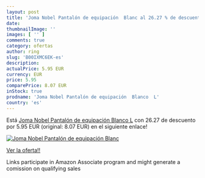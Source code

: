 ```yaml
---
layout: post
title: 'Joma Nobel Pantalón de equipación  Blanc al 26.27 % de descuento'
date: 
thumbnailImage: ''
images: [ '' ]
comments: true
category: ofertas
author: ring
slug: 'B00IXMC6EK-es'
description:
actualPrice: 5.95 EUR
currency: EUR
price: 5.95
comparePrice: 8.07 EUR
inStock: true
prodname: 'Joma Nobel Pantalón de equipación  Blanco  L'
country: 'es'
---
```


Está [Joma Nobel Pantalón de equipación  Blanco  L](https://www.amazon.es/dp/B00IXMC6EK/?tag=tolees-21) con 26.27 de descuento por 5.95 EUR (original: 8.07 EUR) en el siguiente enlace!

[![Joma Nobel Pantalón de equipación  Blanc]()](https://www.amazon.es/dp/B00IXMC6EK/?tag=tolees-21)

[Ver la oferta!!](https://www.amazon.es/dp/B00IXMC6EK/?tag=tolees-21)

Links participate in Amazon Associate program and might generate a comission on qualifying sales


